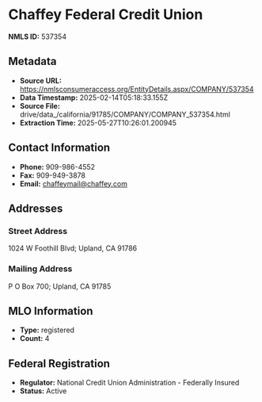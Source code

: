 # Chaffey Federal Credit Union

**NMLS ID:** 537354

## Metadata
- **Source URL:** https://nmlsconsumeraccess.org/EntityDetails.aspx/COMPANY/537354
- **Data Timestamp:** 2025-02-14T05:18:33.155Z
- **Source File:** drive/data_/california/91785/COMPANY/COMPANY_537354.html
- **Extraction Time:** 2025-05-27T10:26:01.200945

## Contact Information
- **Phone:** 909-986-4552
- **Fax:** 909-949-3878
- **Email:** chaffeymail@chaffey.com

## Addresses
### Street Address
1024 W Foothill Blvd; Upland, CA 91786

### Mailing Address
P O Box 700; Upland, CA 91785

## MLO Information
- **Type:** registered
- **Count:** 4

## Federal Registration
- **Regulator:** National Credit Union Administration - Federally Insured
- **Status:** Active
